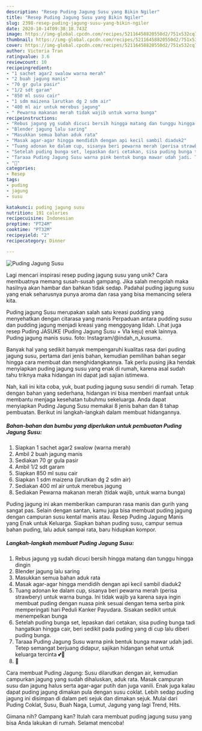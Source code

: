 ```yaml
---
description: "Resep Puding Jagung Susu yang Bikin Ngiler"
title: "Resep Puding Jagung Susu yang Bikin Ngiler"
slug: 2398-resep-puding-jagung-susu-yang-bikin-ngiler
date: 2020-10-14T09:38:18.743Z
image: https://img-global.cpcdn.com/recipes/52116458820550d2/751x532cq70/puding-jagung-susu-foto-resep-utama.jpg
thumbnail: https://img-global.cpcdn.com/recipes/52116458820550d2/751x532cq70/puding-jagung-susu-foto-resep-utama.jpg
cover: https://img-global.cpcdn.com/recipes/52116458820550d2/751x532cq70/puding-jagung-susu-foto-resep-utama.jpg
author: Victoria Tran
ratingvalue: 3.6
reviewcount: 10
recipeingredient:
- "1 sachet agar2 swalow warna merah"
- "2 buah jagung manis"
- "70 gr gula pasir"
- "1/2 sdt garam"
- "850 ml susu cair"
- "1 sdm maizena larutkan dg 2 sdm air"
- "400 ml air untuk merebus jagung"
- " Pewarna makanan merah tidak wajib untuk warna bunga"
recipeinstructions:
- "Rebus jagung yg sudah dicuci bersih hingga matang dan tunggu hingga dingin"
- "Blender jagung lalu saring"
- "Masukkan semua bahan aduk rata"
- "Masak agar-agar hingga mendidih dengan api kecil sambil diaduk2"
- "Tuang adonan ke dalam cup, sisanya beri pewarna merah (perisa strawbery) untuk warna bunga. Ini tidak wajib ya karena saya ingin membuat puding dengan nuasa pink sesuai dengan tema serba pink memperingati hari Peduli Kanker Payudara. Sisakan sedikit untuk menempelkan bunga"
- "Setelah puding bunga set, lepaskan dari cetakan, sisa puding bunga tadi hangatkan hingga cair, beri sedikit pada puding yang di cup lalu diberi puding bunga."
- "Taraaa Puding Jagung Susu warna pink bentuk bunga mawar udah jadi. Tetep semangat berjuang didapur, sajikan hidangan sehat untuk keluarga tercinta 💕🥰"
- "🥰"
categories:
- Resep
tags:
- puding
- jagung
- susu

katakunci: puding jagung susu 
nutrition: 191 calories
recipecuisine: Indonesian
preptime: "PT24M"
cooktime: "PT32M"
recipeyield: "2"
recipecategory: Dinner

---
```



![Puding Jagung Susu](https://img-global.cpcdn.com/recipes/52116458820550d2/751x532cq70/puding-jagung-susu-foto-resep-utama.jpg)

Lagi mencari inspirasi resep puding jagung susu yang unik? Cara membuatnya memang susah-susah gampang. Jika salah mengolah maka hasilnya akan hambar dan bahkan tidak sedap. Padahal puding jagung susu yang enak seharusnya punya aroma dan rasa yang bisa memancing selera kita.

Puding jagung Susu merupakan salah satu kreasi pudding yang menyehatkan dengan citarasa yang manis Perpaduan antara pudding susu dan pudding jagung menjadi kreasi yang menggoyang lidah. Lihat juga resep Puding JASUKE (Puding Jagung Susu + Vla keju) enak lainnya. Puding jagung manis susu. foto: Instagram/@indah_n_kusuma.

Banyak hal yang sedikit banyak mempengaruhi kualitas rasa dari puding jagung susu, pertama dari jenis bahan, kemudian pemilihan bahan segar hingga cara membuat dan menghidangkannya. Tak perlu pusing jika hendak menyiapkan puding jagung susu yang enak di rumah, karena asal sudah tahu triknya maka hidangan ini dapat jadi sajian istimewa.


Nah, kali ini kita coba, yuk, buat puding jagung susu sendiri di rumah. Tetap dengan bahan yang sederhana, hidangan ini bisa memberi manfaat untuk membantu menjaga kesehatan tubuhmu sekeluarga. Anda dapat menyiapkan Puding Jagung Susu memakai 8 jenis bahan dan 8 tahap pembuatan. Berikut ini langkah-langkah dalam membuat hidangannya.

<!--inarticleads1-->

##### Bahan-bahan dan bumbu yang diperlukan untuk pembuatan Puding Jagung Susu:

1. Siapkan 1 sachet agar2 swalow (warna merah)
1. Ambil 2 buah jagung manis
1. Sediakan 70 gr gula pasir
1. Ambil 1/2 sdt garam
1. Siapkan 850 ml susu cair
1. Siapkan 1 sdm maizena (larutkan dg 2 sdm air)
1. Sediakan 400 ml air untuk merebus jagung
1. Sediakan  Pewarna makanan merah (tidak wajib, untuk warna bunga)


Puding jagung ini akan memberikan campuran rasa manis dan gurih yang sangat pas. Selain dengan santan, kamu juga bisa membuat puding jagung dengan campuran susu kental manis atau. Resep Puding Jagung Manis yang Enak untuk Keluarga. Siapkan bahan puding susu, campur semua bahan puding, lalu aduk sampai rata, baru hidupkan kompor. 

<!--inarticleads2-->

##### Langkah-langkah membuat Puding Jagung Susu:

1. Rebus jagung yg sudah dicuci bersih hingga matang dan tunggu hingga dingin
1. Blender jagung lalu saring
1. Masukkan semua bahan aduk rata
1. Masak agar-agar hingga mendidih dengan api kecil sambil diaduk2
1. Tuang adonan ke dalam cup, sisanya beri pewarna merah (perisa strawbery) untuk warna bunga. Ini tidak wajib ya karena saya ingin membuat puding dengan nuasa pink sesuai dengan tema serba pink memperingati hari Peduli Kanker Payudara. Sisakan sedikit untuk menempelkan bunga
1. Setelah puding bunga set, lepaskan dari cetakan, sisa puding bunga tadi hangatkan hingga cair, beri sedikit pada puding yang di cup lalu diberi puding bunga.
1. Taraaa Puding Jagung Susu warna pink bentuk bunga mawar udah jadi. Tetep semangat berjuang didapur, sajikan hidangan sehat untuk keluarga tercinta 💕🥰
1. 🥰


Cara membuat Puding Jagung: Susu dilarutkan dengan air, kemudian campurkan jagung yang sudah dihaluskan, aduk rata. Masak campuran susu dan jagung halus serta agar-agar putih dan juga vanili. Enak juga kalau dapat puding jagung dimakan pula dengan susu coklat. Lebih sedap puding jagung ini disimpan di dalam peti sejuk dan dimakan sejuk. Mulai dari Puding Coklat, Susu, Buah Naga, Lumut, Jagung yang lagi Trend, Hits. 

Gimana nih? Gampang kan? Itulah cara membuat puding jagung susu yang bisa Anda lakukan di rumah. Selamat mencoba!
